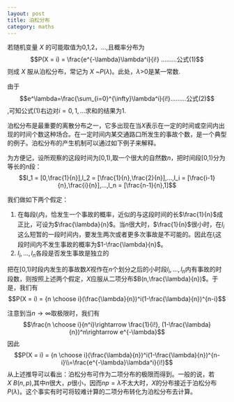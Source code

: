 ```yaml
---
layout: post
title: 泊松分布
category: maths
---
```


若随机变量 $X$ 的可能取值为0,1,2，...,且概率分布为$$P(X = i) = \frac{e^{-\lambda}\lambda^i}{i!} .........公式(1)$$则成 $X$ 服从泊松分布，常记为 $X$ ~$P(\lambda)$。此处，$\lambda$>0是某一常数.

由于$$e^\lambda=\frac{\sum_{i=0}^{\infty}\lambda^i}{i!}.........公式(2)$$,可知公式(1)右边对$i=0,1,...$求和的结果为1.

泊松分布是最重要的离散分布之一，它多出现在当$X$表示在一定的时间或空间内出现的时间个数这种场合。在一定时间内某交通路口所发生的事故个数，是一个典型的例子。泊松分布的产生机制可以通过如下例子来解释。

为方便记，设所观察的这段时间为[0,1),取一个很大的自然数$n$，把时间段[0,1)分为等长的$n$段：$$l_1 = [0,\frac{1}{n}],l_2 = [\frac{1}{n},\frac{2}{n}],...,l_i = [\frac{i-1}{n},\frac{i}{n}],...,l_n = [\frac{n-1}{n},1]$$

我们做如下两个假定：

1. 在每段$l_i$内，恰发生一个事故的概率，近似的与这段时间的长$\frac{1}{n}$成正比，可设为$\frac{\lambda}{n}$。当$n$很大时，$\frac{1}{n}$很小时，在$l_i$这么短暂的一段时间内，要发生两次或者更多次事故是不可能的。因此在$l_i$这段时间内不发生事故的概率为$1-\frac{\lambda}{n}$。
2. $l_i,...,l_n$各段是否发生事故是独立的

把在[0,1)时段内发生的事故数$X$视作在$n$个划分之后的小时段$l_i,...,l_n$内有事故的时段数，则按照上述两个假定，$X$应服从二项分布$B(n,\frac{\lambda}{n})$。于是，我们有 $$P(X = i) = {n \choose i}(\frac{\lambda}{n})^i(1-\frac{\lambda}{n})^{n-i}$$

注意到当$n\rightarrow \infty$取极限时，我们有$$\frac{n \choose i}{n^i}\rightarrow \frac{1}{i!}, (1-\frac{\lambda}{n})^n\rightarrow e^{-\lambda}$$因此
$$P(X = i) = {n \choose i}(\frac{\lambda}{n})^i(1-\frac{\lambda}{n})^{n-i}\\=\frac{e^{-\lambda}\lambda^i}{i!}$$
从上述推导可以看出：泊松分布可作为二项分布的极限而得到。一般的说，若$X~B(n,p)$,其中$n$很大，$p$很小，因而$np=\lambda$不太大时，$X$的分布接近于泊松分布$P(\lambda)$。这个事实有时可将较难计算的二项分布转化为泊松分布去计算。
